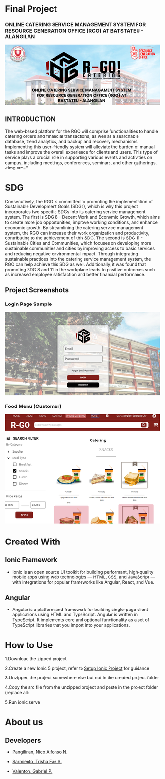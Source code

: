 # Final Project

### ONLINE CATERING SERVICE MANAGEMENT SYSTEM FOR RESOURCE GENERATION OFFICE (RGO) AT BATSTATEU - ALANGILAN
![Coverpage](./tmp-images/cover.PNG)
## INTRODUCTION
The web-based platform for the RGO will comprise functionalities to handle catering orders and financial transactions, as well as a searchable database, trend analytics, and backup and recovery mechanisms. Implementing this user-friendly system will alleviate the burden of manual tasks and improve the overall experience for clients and users. This type of service plays a crucial role in supporting various events and activities on campus, including meetings, conferences, seminars, and other gatherings. 
<img src="
# SDG
Consecutively, the RGO is committed to promoting the implementation of Sustainable Development Goals (SDGs), which is why this project incorporates two specific SDGs into its catering service management system. The first is SDG 8 - Decent Work and Economic Growth, which aims to create more job opportunities, improve working conditions, and enhance economic growth. By streamlining the catering service management system, the RGO can increase their work organization and productivity, contributing to the achievement of this SDG. The second is SDG 11 - Sustainable Cities and Communities, which focuses on developing more sustainable communities and cities by improving access to basic services and reducing negative environmental impact. Through integrating sustainable practices into the catering service management system, the RGO can help achieve this SDG as well. Additionally, it was found that promoting SDG 8 and 11 in the workplace leads to positive outcomes such as increased employee satisfaction and better financial performance.

## Project Screenshots
### Login Page Sample
![loginpage](./tmp-images/login.PNG)
### Food Menu (Customer)
![foodmenu](./tmp-images/foodmenu.PNG)

# Created With 
## Ionic Framework
- Ionic is an open source UI toolkit for building performant, high-quality mobile apps using web technologies — HTML, CSS, and JavaScript — with integrations for popular frameworks like Angular, React, and Vue.
## Angular
- Angular is a platform and framework for building single-page client applications using HTML and TypeScript. Angular is written in TypeScript. It implements core and optional functionality as a set of TypeScript libraries that you import into your applications.

# How to Use 
1.Download the zipped project

2.Create a new Ionic 5 project, refer to <a href="https://www.youtube.com/watch?v=hmB2PYraBZk&t=6s&ab_channel=CodingTechnyks">Setup Ionic Project</a> for guidance

3.Unzipped the project somewhere else but not in the created project folder

4.Copy the src file from the unzipped project and paste in the project folder (replace all)

5.Run ionic serve
# About us
## Developers

- [Pangilinan, Nico Alfonso N.](https://github.com/Nicopangilinan)

- [Sarmiento, Trisha Fae S.](https://github.com/BIBII23)

- [Valenton, Gabriel P.](https://github.com/dubs910)
